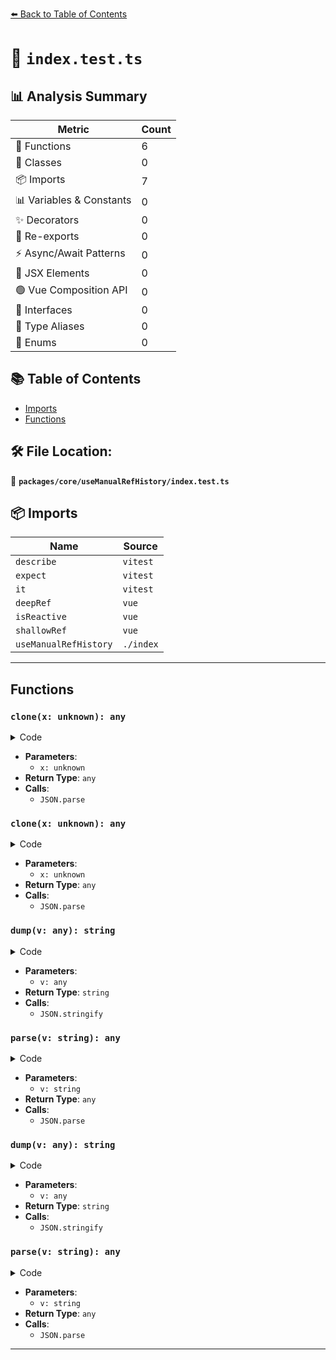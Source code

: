 [⬅️ Back to Table of Contents](../../../index.md)

# 📄 `index.test.ts`

## 📊 Analysis Summary

| Metric | Count |
|--------|-------|
| 🔧 Functions | 6 |
| 🧱 Classes | 0 |
| 📦 Imports | 7 |
| 📊 Variables & Constants | 0 |
| ✨ Decorators | 0 |
| 🔄 Re-exports | 0 |
| ⚡ Async/Await Patterns | 0 |
| 💠 JSX Elements | 0 |
| 🟢 Vue Composition API | 0 |
| 📐 Interfaces | 0 |
| 📑 Type Aliases | 0 |
| 🎯 Enums | 0 |

## 📚 Table of Contents

- [Imports](#imports)
- [Functions](#functions)

## 🛠️ File Location:
📂 **`packages/core/useManualRefHistory/index.test.ts`**

## 📦 Imports

| Name | Source |
|------|--------|
| `describe` | `vitest` |
| `expect` | `vitest` |
| `it` | `vitest` |
| `deepRef` | `vue` |
| `isReactive` | `vue` |
| `shallowRef` | `vue` |
| `useManualRefHistory` | `./index` |


---

## Functions

### `clone(x: unknown): any`

<details><summary>Code</summary>

```ts
x => JSON.parse(JSON.stringify(x))
```
</details>

- **Parameters**:
  - `x: unknown`
- **Return Type**: `any`
- **Calls**:
  - `JSON.parse`
### `clone(x: unknown): any`

<details><summary>Code</summary>

```ts
x => JSON.parse(JSON.stringify(x))
```
</details>

- **Parameters**:
  - `x: unknown`
- **Return Type**: `any`
- **Calls**:
  - `JSON.parse`
### `dump(v: any): string`

<details><summary>Code</summary>

```ts
v => JSON.stringify(v)
```
</details>

- **Parameters**:
  - `v: any`
- **Return Type**: `string`
- **Calls**:
  - `JSON.stringify`
### `parse(v: string): any`

<details><summary>Code</summary>

```ts
(v: string) => JSON.parse(v)
```
</details>

- **Parameters**:
  - `v: string`
- **Return Type**: `any`
- **Calls**:
  - `JSON.parse`
### `dump(v: any): string`

<details><summary>Code</summary>

```ts
v => JSON.stringify(v)
```
</details>

- **Parameters**:
  - `v: any`
- **Return Type**: `string`
- **Calls**:
  - `JSON.stringify`
### `parse(v: string): any`

<details><summary>Code</summary>

```ts
(v: string) => JSON.parse(v)
```
</details>

- **Parameters**:
  - `v: string`
- **Return Type**: `any`
- **Calls**:
  - `JSON.parse`

---